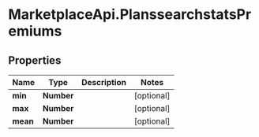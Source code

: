 # MarketplaceApi.PlanssearchstatsPremiums

## Properties
Name | Type | Description | Notes
------------ | ------------- | ------------- | -------------
**min** | **Number** |  | [optional] 
**max** | **Number** |  | [optional] 
**mean** | **Number** |  | [optional] 


